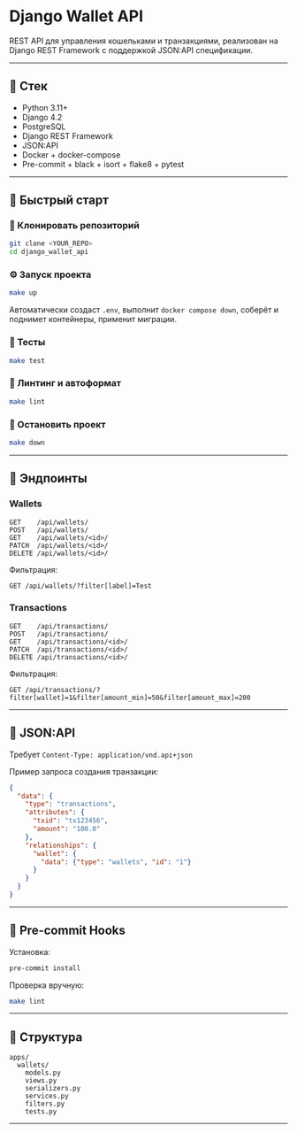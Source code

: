 # Django Wallet API

REST API для управления кошельками и транзакциями, реализован на Django REST Framework с поддержкой JSON:API спецификации.

---

## 🔧 Стек
- Python 3.11+
- Django 4.2
- PostgreSQL
- Django REST Framework
- JSON:API
- Docker + docker-compose
- Pre-commit + black + isort + flake8 + pytest

---

## 🚀 Быстрый старт

### 📁 Клонировать репозиторий
```bash
git clone <YOUR_REPO>
cd django_wallet_api
```

### ⚙️ Запуск проекта
```bash
make up
```
Автоматически создаст `.env`, выполнит `docker compose down`, соберёт и поднимет контейнеры, применит миграции.


### 🧪 Тесты
```bash
make test
```

### 🧹 Линтинг и автоформат
```bash
make lint
```

### 🛑 Остановить проект
```bash
make down
```


---

## 🔗 Эндпоинты

### Wallets
```
GET    /api/wallets/
POST   /api/wallets/
GET    /api/wallets/<id>/
PATCH  /api/wallets/<id>/
DELETE /api/wallets/<id>/
```
Фильтрация:
```
GET /api/wallets/?filter[label]=Test
```

### Transactions
```
GET    /api/transactions/
POST   /api/transactions/
GET    /api/transactions/<id>/
PATCH  /api/transactions/<id>/
DELETE /api/transactions/<id>/
```
Фильтрация:
```
GET /api/transactions/?filter[wallet]=1&filter[amount_min]=50&filter[amount_max]=200
```

---

## 🧾 JSON:API

Требует `Content-Type: application/vnd.api+json`

Пример запроса создания транзакции:
```json
{
  "data": {
    "type": "transactions",
    "attributes": {
      "txid": "tx123456",
      "amount": "100.0"
    },
    "relationships": {
      "wallet": {
        "data": {"type": "wallets", "id": "1"}
      }
    }
  }
}
```

---

## 🧪 Pre-commit Hooks

Установка:
```bash
pre-commit install
```
Проверка вручную:
```bash
make lint
```

---

## 📁 Структура
```
apps/
  wallets/
    models.py
    views.py
    serializers.py
    services.py
    filters.py
    tests.py
```

---
